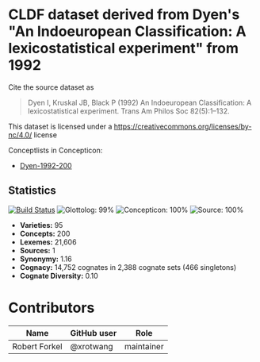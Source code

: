 # CLDF dataset derived from Dyen's "An Indoeuropean Classification: A lexicostatistical experiment" from 1992

Cite the source dataset as

> Dyen I, Kruskal JB, Black P (1992) An Indoeuropean Classification: A lexicostatistical experiment. Trans Am Philos Soc 82(5):1–132.

This dataset is licensed under a https://creativecommons.org/licenses/by-nc/4.0/ license


Conceptlists in Concepticon:
- [Dyen-1992-200](https://concepticon.clld.org/contributions/Dyen-1992-200)
## Statistics


[![Build Status](https://travis-ci.org/lexibank/dyenindoeuropean.svg?branch=master)](https://travis-ci.org/lexibank/dyenindoeuropean)
![Glottolog: 99%](https://img.shields.io/badge/Glottolog-99%25-brightgreen.svg "Glottolog: 99%")
![Concepticon: 100%](https://img.shields.io/badge/Concepticon-100%25-brightgreen.svg "Concepticon: 100%")
![Source: 100%](https://img.shields.io/badge/Source-100%25-brightgreen.svg "Source: 100%")

- **Varieties:** 95
- **Concepts:** 200
- **Lexemes:** 21,606
- **Sources:** 1
- **Synonymy:** 1.16
- **Cognacy:** 14,752 cognates in 2,388 cognate sets (466 singletons)
- **Cognate Diversity:** 0.10

# Contributors

Name | GitHub user | Role
 --- | --- | --- 
Robert Forkel | @xrotwang | maintainer


